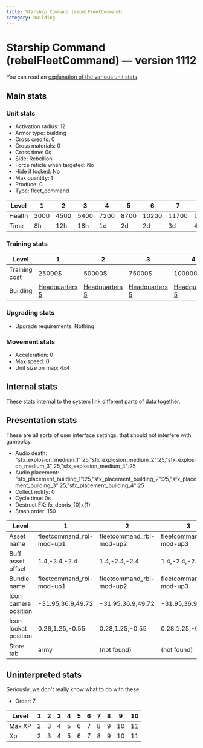 ```yaml
---
title: Starship Command (rebelFleetCommand)
category: building
---
```


# Starship Command (rebelFleetCommand) — version 1112

You can read an [explanation  of the various unit stats](unitexplained.md).

## Main stats

### Unit stats

  * Activation radius: 12
  * Armor type: building
  * Cross credits: 0
  * Cross materials: 0
  * Cross time: 0s
  * Side: Rebellion
  * Force reticle when targeted: No
  * Hide if locked: No
  * Max quantity: 1
  * Produce: 0
  * Type: fleet_command

|Level |1   |2   |3   |4   |5   |6    |7    |8    |9    |10   |
|------|----|----|----|----|----|-----|-----|-----|-----|-----|
|Health|3000|4500|5400|7200|8700|10200|11700|13200|14700|16200|
|Time  |8h  |12h |18h |1d  |2d  |2d   |3d   |4d   |1w   |1w5d |


### Training stats

|Level        |1                             |2                             |3                             |4                             |5                             |6                             |7                             |8                             |9                             |10                             |
|-------------|------------------------------|------------------------------|------------------------------|------------------------------|------------------------------|------------------------------|------------------------------|------------------------------|------------------------------|-------------------------------|
|Training cost|25000$                        |50000$                        |75000$                        |100000$                       |150000$                       |250000$                       |350000$                       |750000$                       |3000000$                      |5000000$                       |
|Building     |[Headquarters 5](rebelHQ.html)|[Headquarters 5](rebelHQ.html)|[Headquarters 5](rebelHQ.html)|[Headquarters 5](rebelHQ.html)|[Headquarters 5](rebelHQ.html)|[Headquarters 6](rebelHQ.html)|[Headquarters 7](rebelHQ.html)|[Headquarters 8](rebelHQ.html)|[Headquarters 9](rebelHQ.html)|[Headquarters 10](rebelHQ.html)|


### Upgrading stats

  * Upgrade requirements: Nothing

### Movement stats

  * Acceleration: 0
  * Max speed: 0
  * Unit size on map: 4x4

## Internal stats

These stats internal to the system link different parts of data together.


## Presentation stats

These are all sorts of user interface settings, that should not interfere with gameplay.

  * Audio death: "sfx_explosion_medium_1":25,"sfx_explosion_medium_2":25,"sfx_explosion_medium_3":25,"sfx_explosion_medium_4":25
  * Audio placement: "sfx_placement_building_1":25,"sfx_placement_building_2":25,"sfx_placement_building_3":25,"sfx_placement_building_4":25
  * Collect notify: 0
  * Cycle time: 0s
  * Destruct FX: fx_debris_{0}x{1}
  * Stash order: 150

|Level               |1                       |2                       |3                       |4                       |5                       |6                       |7-10                    |
|--------------------|------------------------|------------------------|------------------------|------------------------|------------------------|------------------------|------------------------|
|Asset name          |fleetcommand_rbl-mod-up1|fleetcommand_rbl-mod-up2|fleetcommand_rbl-mod-up3|fleetcommand_rbl-mod-up4|fleetcommand_rbl-mod-up5|fleetcommand_rbl-mod-up6|fleetcommand_rbl-mod-up7|
|Buff asset offset   |1.4,-2.4,-2.4           |1.4,-2.4,-2.4           |1.4,-2.4,-2.4           |1.4,-2.4,-2.4           |0.8, -1.6, -4.6         |-1.4,-2.8,-4.6          |-1,-2.8,-4.6            |
|Bundle name         |fleetcommand_rbl-mod-up1|fleetcommand_rbl-mod-up2|fleetcommand_rbl-mod-up3|fleetcommand_rbl-mod-up4|fleetcommand_rbl-mod-up5|fleetcommand_rbl-mod-up6|fleetcommand_rbl-mod-up7|
|Icon camera position|-31.95,36.9,49.72       |-31.95,36.9,49.72       |-31.95,36.9,49.72       |-31.95,36.9,49.72       |-31.95,36.9,49.72       |-31.95,36.9,49.72       |-33.84,39.5,53.57       |
|Icon lookat position|0.28,1.25,-0.55         |0.28,1.25,-0.55         |0.28,1.25,-0.55         |0.28,1.25,-0.55         |0.28,1.25,-0.55         |0.28,1.25,-0.55         |0.67,1.34,-0.31         |
|Store tab           |army                    |(not found)             |(not found)             |(not found)             |(not found)             |(not found)             |(not found)             |


## Uninterpreted stats

Seriously, we don't really know what to do with these.

  * Order: 7

|Level |1|2|3|4|5|6|7|8|9 |10|
|------|-|-|-|-|-|-|-|-|--|--|
|Max XP|2|3|4|5|6|7|8|9|10|11|
|Xp    |2|3|4|5|6|7|8|9|10|11|


